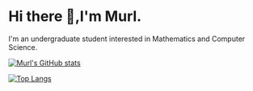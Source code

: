 # Hi there 👋,I'm Murl.
I'm an undergraduate student interested in Mathematics and Computer Science.

[![Murl's GitHub stats](https://github-readme-stats.vercel.app/api?username=Murl)](https://github.com/anuraghazra/github-readme-stats)

[![Top Langs](https://github-readme-stats.vercel.app/api/top-langs/?username=Murl&layout=compact)](https://github.com/anuraghazra/github-readme-stats)
<!--
**yoursyllables/yoursyllables** is a ✨ _special_ ✨ repository because its `README.md` (this file) appears on your GitHub profile.

Here are some ideas to get you started:

- 🔭 I’m currently working on ...
- 🌱 I’m currently learning ...
- 👯 I’m looking to collaborate on ...
- 🤔 I’m looking for help with ...
- 💬 Ask me about ...
- 📫 How to reach me: ...
- 😄 Pronouns: ...
- ⚡ Fun fact: ...
-->
